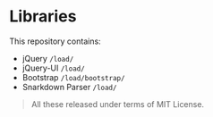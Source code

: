 # Libraries

This repository contains:
- jQuery `/load/`
- jQuery-UI `/load/`
- Bootstrap `/load/bootstrap/`
- Snarkdown Parser `/load/`

> All these released under terms of MIT License.
